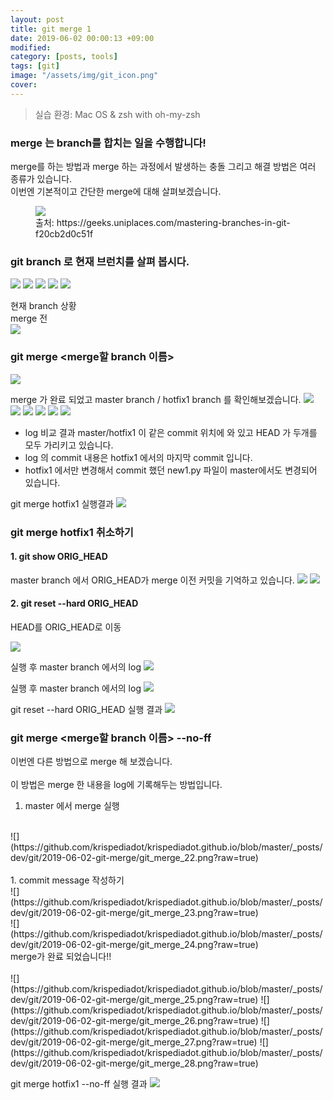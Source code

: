 ```yaml
---
layout: post
title: git merge 1
date: 2019-06-02 00:00:13 +09:00
modified: 
category: [posts, tools]
tags: [git]
image: "/assets/img/git_icon.png"
cover: 
---
```


>실습 환경: Mac OS & zsh with oh-my-zsh

### merge 는 branch를 합치는 일을 수행합니다!<br>

merge를 하는 방법과 merge 하는 과정에서 발생하는 충돌 그리고 해결 방법은 여러 종류가 있습니다. <br>
이번엔 기본적이고 간단한 merge에 대해 살펴보겠습니다.<br>
<figure>
<img src="https://github.com/krispediadot/krispediadot.github.io/blob/master/_posts/dev/git/2019-06-02-git-merge/git_merge_1.png?raw=true">
<figcaption>출처: https://geeks.uniplaces.com/mastering-branches-in-git-f20cb2d0c51f</figcaption>
</figure>

### git branch 로 현재 브런치를 살펴 봅시다.
![](https://github.com/krispediadot/krispediadot.github.io/blob/master/_posts/dev/git/2019-06-02-git-merge/git_merge_2.png?raw=true)
![](https://github.com/krispediadot/krispediadot.github.io/blob/master/_posts/dev/git/2019-06-02-git-merge/git_merge_3.png?raw=true)
![](https://github.com/krispediadot/krispediadot.github.io/blob/master/_posts/dev/git/2019-06-02-git-merge/git_merge_4.png?raw=true)
![](https://github.com/krispediadot/krispediadot.github.io/blob/master/_posts/dev/git/2019-06-02-git-merge/git_merge_5.png?raw=true)
![](https://github.com/krispediadot/krispediadot.github.io/blob/master/_posts/dev/git/2019-06-02-git-merge/git_merge_6.png?raw=true)

현재 branch 상황<br>
merge 전 <br>
![](https://github.com/krispediadot/krispediadot.github.io/blob/master/_posts/dev/git/2019-06-02-git-merge/git_merge_7.png?raw=true)

### git merge <merge할 branch 이름>
![](https://github.com/krispediadot/krispediadot.github.io/blob/master/_posts/dev/git/2019-06-02-git-merge/git_merge_8.png?raw=true)

merge 가 완료 되었고 master branch / hotfix1 branch 를 확인해보겠습니다.
![](https://github.com/krispediadot/krispediadot.github.io/blob/master/_posts/dev/git/2019-06-02-git-merge/git_merge_9.png?raw=true)
![](https://github.com/krispediadot/krispediadot.github.io/blob/master/_posts/dev/git/2019-06-02-git-merge/git_merge_10.png?raw=true)
![](https://github.com/krispediadot/krispediadot.github.io/blob/master/_posts/dev/git/2019-06-02-git-merge/git_merge_11.png?raw=true)
![](https://github.com/krispediadot/krispediadot.github.io/blob/master/_posts/dev/git/2019-06-02-git-merge/git_merge_12.png?raw=true)
![](https://github.com/krispediadot/krispediadot.github.io/blob/master/_posts/dev/git/2019-06-02-git-merge/git_merge_13.png?raw=true)
![](https://github.com/krispediadot/krispediadot.github.io/blob/master/_posts/dev/git/2019-06-02-git-merge/git_merge_14.png?raw=true)

 - log 비교 결과 master/hotfix1 이 같은 commit 위치에 와 있고 HEAD 가 두개를 모두 가리키고 있습니다. 
- log 의 commit 내용은 hotfix1 에서의 마지막 commit 입니다.
- hotfix1 에서만 변경해서 commit 했던 new1.py 파일이 master에서도 변경되어 있습니다.

git merge hotfix1 실행결과
![](https://github.com/krispediadot/krispediadot.github.io/blob/master/_posts/dev/git/2019-06-02-git-merge/git_merge_15.png?raw=true)

### git merge hotfix1  취소하기
#### 1. git show ORIG_HEAD
master branch 에서 ORIG_HEAD가 merge 이전 커밋을 기억하고 있습니다.
![](https://github.com/krispediadot/krispediadot.github.io/blob/master/_posts/dev/git/2019-06-02-git-merge/git_merge_16.png?raw=true)
![](https://github.com/krispediadot/krispediadot.github.io/blob/master/_posts/dev/git/2019-06-02-git-merge/git_merge_17.png?raw=true)

#### 2. git reset --hard ORIG_HEAD
HEAD를 ORIG_HEAD로 이동

![](https://github.com/krispediadot/krispediadot.github.io/blob/master/_posts/dev/git/2019-06-02-git-merge/git_merge_18.png?raw=true)

실행 후 master branch 에서의 log
![](https://github.com/krispediadot/krispediadot.github.io/blob/master/_posts/dev/git/2019-06-02-git-merge/git_merge_19.png?raw=true)

실행 후 master branch 에서의 log
![](https://github.com/krispediadot/krispediadot.github.io/blob/master/_posts/dev/git/2019-06-02-git-merge/git_merge_20.png?raw=true)

git reset --hard ORIG_HEAD 실행 결과
![](https://github.com/krispediadot/krispediadot.github.io/blob/master/_posts/dev/git/2019-06-02-git-merge/git_merge_21.png?raw=true)

### git merge <merge할 branch 이름> --no-ff
이번엔 다른 방법으로 merge 해 보겠습니다. <br>
<br>
이 방법은 merge 한 내용을 log에 기록해두는 방법입니다.<br>
1. master 에서 merge 실행<br>
<br>
![](https://github.com/krispediadot/krispediadot.github.io/blob/master/_posts/dev/git/2019-06-02-git-merge/git_merge_22.png?raw=true)
<br><br>
1. commit message 작성하기<br>
![](https://github.com/krispediadot/krispediadot.github.io/blob/master/_posts/dev/git/2019-06-02-git-merge/git_merge_23.png?raw=true)
<br>
![](https://github.com/krispediadot/krispediadot.github.io/blob/master/_posts/dev/git/2019-06-02-git-merge/git_merge_24.png?raw=true)
<br>
merge가 완료 되었습니다!!<br>
<br>
![](https://github.com/krispediadot/krispediadot.github.io/blob/master/_posts/dev/git/2019-06-02-git-merge/git_merge_25.png?raw=true)
![](https://github.com/krispediadot/krispediadot.github.io/blob/master/_posts/dev/git/2019-06-02-git-merge/git_merge_26.png?raw=true)
![](https://github.com/krispediadot/krispediadot.github.io/blob/master/_posts/dev/git/2019-06-02-git-merge/git_merge_27.png?raw=true)
![](https://github.com/krispediadot/krispediadot.github.io/blob/master/_posts/dev/git/2019-06-02-git-merge/git_merge_28.png?raw=true)

git merge hotfix1 --no-ff 실행 결과
![](https://github.com/krispediadot/krispediadot.github.io/blob/master/_posts/dev/git/2019-06-02-git-merge/git_merge_29.png?raw=true)

